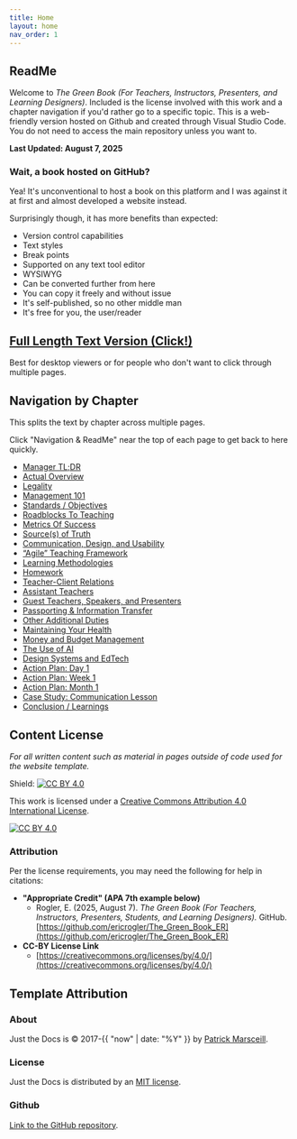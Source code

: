 ```yaml
---
title: Home
layout: home
nav_order: 1
---
```


## ReadMe

Welcome to *The Green Book (For Teachers, Instructors, Presenters, and Learning Designers)*. Included is the license involved with this work and a chapter navigation if you'd rather go to a specific topic. This is a web-friendly version hosted on Github and created through Visual Studio Code. You do not need to access the main repository unless you want to.

**Last Updated: August 7, 2025**

### Wait, a book hosted on GitHub?

Yea! It's unconventional to host a book on this platform and I was against it at first and almost developed a website instead.

Surprisingly though, it has more benefits than expected:
- Version control capabilities
- Text styles
- Break points
- Supported on any text tool editor
- WYSIWYG
- Can be converted further from here
- You can copy it freely and without issue
- It's self-published, so no other middle man
- It's free for you, the user/reader

## [Full Length Text Version (Click!)](Y000_Green_Book_Full.html)
Best for desktop viewers or for people who don't want to click through multiple pages.

## Navigation by Chapter
This splits the text by chapter across multiple pages. 

Click "Navigation & ReadMe" near the top of each page to get back to here quickly.

- [Manager TL;DR](Z001_Manager_TLDR.html)
- [Actual Overview](Z002_The_Actual_Overview.html)
- [Legality](Z003_Legality.html)
- [Management 101](Z004_Management_101.html)
- [Standards / Objectives](Z005_Standards_Objectives.html)
- [Roadblocks To Teaching](Z006_Roadblocks_To_Teaching.html)
- [Metrics Of Success](Z007_Metrics_Of_Success.html)
- [Source(s) of Truth](Z008_Source(s)_Of_Truth.html)
- [Communication, Design, and Usability](Z009_Communication_Design_Usability.html)
- [“Agile” Teaching Framework](Z010_Agile_Teaching_Framework.html)
- [Learning Methodologies](Z011_Learning_Methodologies.html)
- [Homework](Z012_Homework.html)
- [Teacher-Client Relations](Z013_Teacher_Client_Relations.html)
- [Assistant Teachers](Z014_Assistant_Teachers.html)
- [Guest Teachers, Speakers, and Presenters](Z015_Guest_Teachers_Presenters.html)
- [Passporting & Information Transfer](Z016_Passporting_Information_Transfer.html)
- [Other Additional Duties](Z017_Other_Additional_Duties.html)
- [Maintaining Your Health](Z018_Maintaining_Your_Health.html)
- [Money and Budget Management](Z019_Money_Budget_Management.html)
- [The Use of AI](Z020_The_Use_Of_AI.html)
- [Design Systems and EdTech](Z021_Design_Systems_EdTech.html)
- [Action Plan: Day 1](Z022_Action_Plan_Day_1.html)
- [Action Plan: Week 1](Z023_Action_Plan_Week_1.html)
- [Action Plan: Month 1](Z024_Action_Plan_Month_1.html)
- [Case Study: Communication Lesson](Z025_Case_Study_Communication_Lesson_Example.html)
- [Conclusion / Learnings](Z026_Conclusion_Learnings.html)

## Content License

*For all written content such as material in pages outside of code used for the website template.*

Shield: [![CC BY 4.0][cc-by-shield]][cc-by]

This work is licensed under a
[Creative Commons Attribution 4.0 International License][cc-by].

[![CC BY 4.0][cc-by-image]][cc-by]

[cc-by]: http://creativecommons.org/licenses/by/4.0/
[cc-by-image]: https://i.creativecommons.org/l/by/4.0/88x31.png
[cc-by-shield]: https://img.shields.io/badge/License-CC%20BY%204.0-lightgrey.svg

### Attribution
Per the license requirements, you may need the following for help in citations:

- **"Appropriate Credit" (APA 7th example below)**
  - Rogler, E. (2025, August 7). *The Green Book (For Teachers, Instructors, Presenters, Students, and Learning Designers).* GitHub. [https://github.com/ericrogler/The_Green_Book_ER](https://github.com/ericrogler/The_Green_Book_ER)
- **CC-BY License Link**
  - [https://creativecommons.org/licenses/by/4.0/](https://creativecommons.org/licenses/by/4.0/)

## Template Attribution

### About

Just the Docs is © 2017-{{ "now" | date: "%Y" }} by [Patrick Marsceill](https://patrickmarsceill.com/).

### License

Just the Docs is distributed by an [MIT license](https://github.com/just-the-docs/just-the-docs/tree/main/LICENSE.txt).

### Github
[Link to the GitHub repository](https://github.com/just-the-docs/just-the-docs#contributing).